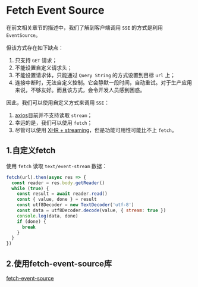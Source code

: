 
# Fetch Event Source

在前文相关章节的描述中，我们了解到客户端调用 `SSE` 的方式是利用 `EventSource`。

但该方式存在如下缺点：

1. 只支持 `GET` 请求；
2. 不能设置自定义请求头；
3. 不能设置请求体，只能通过 `Query String` 的方式设置到目标 `url` 上；
4. 连接中断时，无法自定义控制。它会静默一段时间，自动重试。对于生产应用来说，不够友好。而且该方式，会令开发人员感到困惑。

因此，我们可以使用自定义方式来调用 `SSE`：

1. [axios](https://github.com/axios/axios/issues/479)目前并不支持读取 `stream`；
2. 幸运的是，我们可以使用 `fetch`；
3. 尽管可以使用 [XHR + streaming](https://github.com/axios/axios/issues/479#issuecomment-2103779944)，但是功能可用性可能比不上 `fetch`。

## 1.自定义fetch

使用 `fetch` 读取 `text/event-stream` 数据：

```js
fetch(url).then(async res => {
  const reader = res.body.getReader()
  while (true) {
    const result = await reader.read()
    const { value, done } = result
    const utf8Decoder = new TextDecoder('utf-8')
    const data = utf8Decoder.decode(value, { stream: true })
    console.log(data, done)
    if (done) {
      break
    }
  }
})
```

## 2.使用fetch-event-source库

[fetch-event-source](https://github.com/Azure/fetch-event-source)
